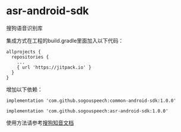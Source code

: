 # asr-android-sdk
搜狗语音识别库

集成方式在工程的build.gradle里面加入以下代码：
```
allprojects {
  repositories {
    ... 
    { url 'https://jitpack.io' }
  }
}
```
增加以下依赖：
```
implementation 'com.github.sogouspeech:common-android-sdk:1.0.0'
```
```
implementation 'com.github.sogouspeech:asr-android-sdk:1.0.0'
```

使用方法请参考[搜狗知音文档](https://docs.zhiyin.sogou.com/docs/asr/sdk)
